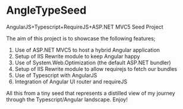 # AngleTypeSeed
AngularJS+Typescript+RequireJS+ASP.NET MVC5 Seed Project

The aim of this project is to showcase the following features;

1. Use of ASP.NET MVC5 to host a hybrid Angular application
2. Setup of IIS Rewrite module to keep Angular happy
3. Use of System.Web.Optimization (the default ASP.NET bundler)
4. Setup of IIS Rewrite module to allow requirejs to fetch our bundles
5. Use of Typescript with AngularJS
6. Integration of Angular UI router and requireJS

All this from a tiny seed that represents a distilled view of my journey through the Typescript/Angular landscape.
Enjoy!
